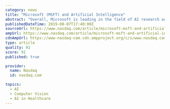 ```yaml
---
category: news
title: "Microsoft (MSFT) and Artificial Intelligence"
abstract: "Overall, Microsoft is leading in the field of AI research achieving human parity with object recognition, speech recognition, machine reading and language translation. Satya Nadella aptly summarized Microsoft’s AI vision: “The quintessential ..."
publishedDateTime: 2019-08-07T17:40:00Z
sourceUrl: https://www.nasdaq.com/article/microsoft-msft-and-artificial-intelligence-cm1193782
ampUrl: https://www.nasdaq.com/article/microsoft-msft-and-artificial-intelligence-cm1193782/amp
cdnAmpUrl: https://www-nasdaq-com.cdn.ampproject.org/c/s/www.nasdaq.com/article/microsoft-msft-and-artificial-intelligence-cm1193782/amp
type: article
quality: 91
score: 91
published: true

provider:
  name: Nasdaq
  id: nasdaq.com

topics:
  - AI
  - Computer Vision
  - AI in Healthcare
---
```

